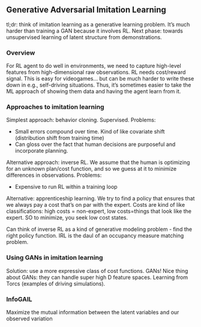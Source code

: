 ## Generative Adversarial Imitation Learning

tl;dr: think of imitation learning as a generative learning problem. It’s much harder than training a GAN because it involves RL.
Next phase: towards unsupervised learning of latent structure from demonstrations.

### Overview
For RL agent to do well in environments, we need to capture high-level features from high-dimensional raw observations.
RL needs cost/reward signal. This is easy for videogames… but can be much harder to write these down in e.g., self-driving situations.
Thus, it’s sometimes easier to take the ML approach of showing them data and having the agent learn from it.

### Approaches to imitation learning
Simplest approach: behavior cloning. Supervised. 
Problems:
* Small errors compound over time. Kind of like covariate shift (distribution shift from training time)
* Can gloss over the fact that human decisions are purposeful and incorporate planning.

Alternative approach: inverse RL. We assume that the human is optimizing for an unknown plan/cost function, and so we guess at it to minimize differences in observations.
Problems:
* Expensive to run RL within a training loop

Alternative: apprenticeship learning. We try to find a policy that ensures that we always pay a cost that’s on par with the expert. 
Costs are kind of like classifications: high costs = non-expert, low costs=things that look like the expert.
SO to minimize, you seek low cost states.

Can think of inverse RL as a kind of generative modeling problem - find the right policy function.
IRL is the daul of an occupancy measure matching problem.

### Using GANs in imitation learning
Solution: use a more expressive class of cost functions. GANs!
Nice thing about GANs: they can handle super high D feature spaces.
Learning from Torcs (examples of driving simulations).

### InfoGAIL
Maximize the mutual information between the latent variables and our observed variation
